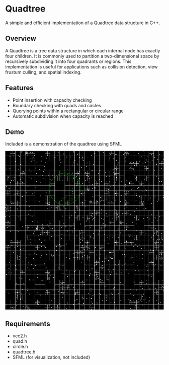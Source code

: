 # Quadtree

A simple and efficient implementation of a Quadtree data structure in C++.

## Overview

A Quadtree is a tree data structure in which each internal node has exactly four children. It is commonly used to partition a two-dimensional space by recursively subdividing it into four quadrants or regions. This implementation is useful for applications such as collision detection, view frustum culling, and spatial indexing.

## Features

- Point insertion with capacity checking
- Boundary checking with quads and circles
- Querying points within a rectangular or circular range
- Automatic subdivision when capacity is reached

## Demo
Included is a demonstration of the quadtree using SFML

![](https://github.com/shujaK/Quadtree/blob/ec81499f8e841439d1894430f6272afad1335d93/demos/demo.gif)


## Requirements
- vec2.h
- quad.h
- circle.h
- quadtree.h
- SFML (for visualization, not included)
